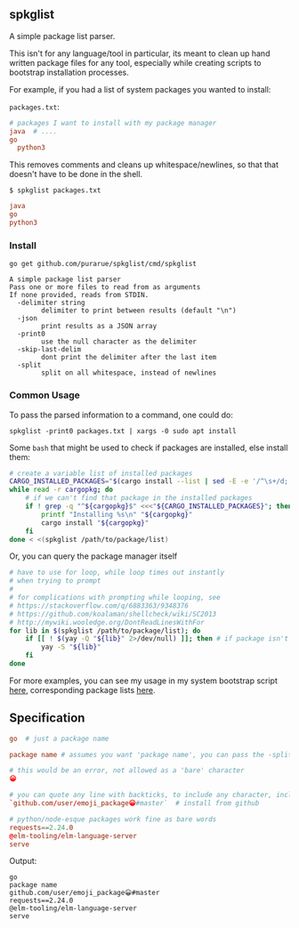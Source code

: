 ## spkglist

A simple package list parser.

This isn't for any language/tool in particular, its meant to clean up hand written package files for any tool, especially while creating scripts to bootstrap installation processes.

For example, if you had a list of system packages you wanted to install:

`packages.txt`:

```conf
# packages I want to install with my package manager
java  # ....
go
  python3
```

This removes comments and cleans up whitespace/newlines, so that that doesn't have to be done in the shell.

`$ spkglist packages.txt`

```conf
java
go
python3
```

### Install

```
go get github.com/purarue/spkglist/cmd/spkglist
```

```
A simple package list parser
Pass one or more files to read from as arguments
If none provided, reads from STDIN.
  -delimiter string
    	delimiter to print between results (default "\n")
  -json
    	print results as a JSON array
  -print0
    	use the null character as the delimiter
  -skip-last-delim
    	dont print the delimiter after the last item
  -split
    	split on all whitespace, instead of newlines
```

### Common Usage

To pass the parsed information to a command, one could do:

```
spkglist -print0 packages.txt | xargs -0 sudo apt install
```

Some `bash` that might be used to check if packages are installed, else install them:

```bash
# create a variable list of installed packages
CARGO_INSTALLED_PACKAGES="$(cargo install --list | sed -E -e '/^\s+/d; s|\s.*||')"
while read -r cargopkg; do
	# if we can't find that package in the installed packages
	if ! grep -q "^${cargopkg}$" <<<"${CARGO_INSTALLED_PACKAGES}"; then
		printf "Installing %s\n" "${cargopkg}"
		cargo install "${cargopkg}"
	fi
done < <(spkglist /path/to/package/list)
```

Or, you can query the package manager itself

```bash
# have to use for loop, while loop times out instantly
# when trying to prompt
#
# for complications with prompting while looping, see
# https://stackoverflow.com/q/6883363/9348376
# https://github.com/koalaman/shellcheck/wiki/SC2013
# http://mywiki.wooledge.org/DontReadLinesWithFor
for lib in $(spkglist /path/to/package/list); do
	if [[ ! $(yay -Q "${lib}" 2>/dev/null) ]]; then # if package isn't installed
		yay -S "${lib}"
	fi
done
```

For more examples, you can see my usage in my system bootstrap script [here](https://github.com/purarue/dotfiles/blob/7c570944b244986d2837ffa935ff8efd7e7f4543/.config/yadm/computer_bootstrap#L37-L103), corresponding package lists [here](https://github.com/purarue/dotfiles/tree/baf92d5fed00b87167b509f22d439c5e2075f63b/.config/yadm/package_lists).

## Specification

```conf
go  # just a package name

package name # assumes you want 'package name', you can pass the -split flag otherwise

# this would be an error, not allowed as a 'bare' character
😀

# you can quote any line with backticks, to include any character, including a '#'
`github.com/user/emoji_package😀#master`  # install from github

# python/node-esque packages work fine as bare words
requests==2.24.0
@elm-tooling/elm-language-server
serve
```

Output:

```
go
package name
github.com/user/emoji_package😀#master
requests==2.24.0
@elm-tooling/elm-language-server
serve
```

